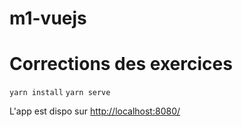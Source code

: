 # m1-vuejs

# Corrections des exercices

```yarn install```
```yarn serve```

L'app est dispo sur [http://localhost:8080/](http://localhost:8080/)
